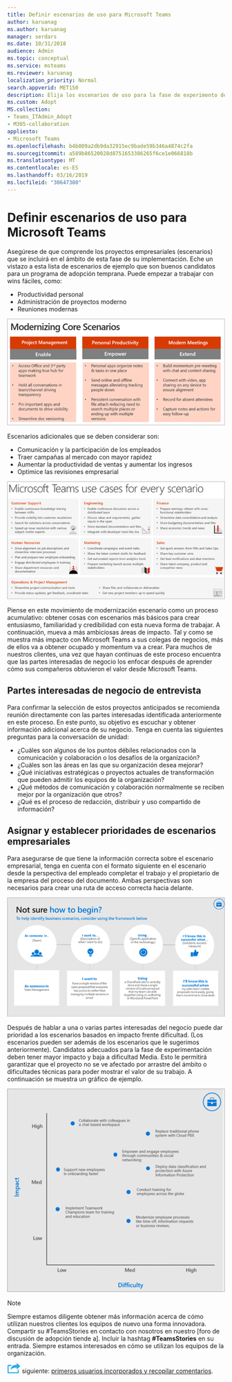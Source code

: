 ```yaml
---
title: Definir escenarios de uso para Microsoft Teams
author: karuanag
ms.author: karuanag
manager: serdars
ms.date: 10/31/2018
audience: Admin
ms.topic: conceptual
ms.service: msteams
ms.reviewer: karuanag
localization_priority: Normal
search.appverid: MET150
description: Elija los escenarios de uso para la fase de experimento de la adopción de los equipos.
ms.custom: Adopt
MS.collection:
- Teams_ITAdmin_Adopt
- M365-collaboration
appliesto:
- Microsoft Teams
ms.openlocfilehash: b4b809a2db9da32915ec9bade59b346a4874c2fa
ms.sourcegitcommit: a589b86520028d8751653386265f6ce1e066818b
ms.translationtype: MT
ms.contentlocale: es-ES
ms.lasthandoff: 03/16/2019
ms.locfileid: "30647380"
---
```

# <a name="define-usage-scenarios-for-microsoft-teams"></a>Definir escenarios de uso para Microsoft Teams

Asegúrese de que comprende los proyectos empresariales (escenarios) que se incluirá en el ámbito de esta fase de su implementación. Eche un vistazo a esta lista de escenarios de ejemplo que son buenos candidatos para un programa de adopción temprana. Puede empezar a trabajar con wins fáciles, como:

- Productividad personal
- Administración de proyectos moderno
- Reuniones modernas

![Escenarios básicos](media/teams-adoption-modernizing-core-scenarios.png)

Escenarios adicionales que se deben considerar son:

- Comunicación y la participación de los empleados
- Traer campañas al mercado con mayor rapidez
- Aumentar la productividad de ventas y aumentar los ingresos
- Optimice las revisiones empresarial

![Los equipos de casos de uso para cada escenario](media/teams-adoption-use-cases.png)

Piense en este movimiento de modernización escenario como un proceso acumulativo: obtener cosas con escenarios más básicos para crear entusiasmo, familiaridad y credibilidad con esta nueva forma de trabajar. A continuación, mueva a más ambiciosas áreas de impacto. Tal y como se muestra más impacto con Microsoft Teams a sus colegas de negocios, más de ellos va a obtener ocupado y momentum va a crear. Para muchos de nuestros clientes, una vez que hayan continuas de este proceso encuentra que las partes interesadas de negocio los enfocar después de aprender cómo sus compañeros obtuvieron el valor desde Microsoft Teams.

## <a name="interview-business-stakeholders"></a>Partes interesadas de negocio de entrevista

Para confirmar la selección de estos proyectos anticipados se recomienda reunión directamente con las partes interesadas identificada anteriormente en este proceso. En este punto, su objetivo es escuchar y obtener información adicional acerca de su negocio. Tenga en cuenta las siguientes preguntas para la conversación de unidad:

- ¿Cuáles son algunos de los puntos débiles relacionados con la comunicación y colaboración o los desafíos de la organización?
- ¿Cuáles son las áreas en las que su organización desea mejorar?
- ¿Qué iniciativas estratégicas o proyectos actuales de transformación que pueden admitir los equipos de la organización?
- ¿Qué métodos de comunicación y colaboración normalmente se reciben mejor por la organización que otros?
- ¿Qué es el proceso de redacción, distribuir y uso compartido de información?

## <a name="map-and-prioritize-business-scenarios"></a>Asignar y establecer prioridades de escenarios empresariales

Para asegurarse de que tiene la información correcta sobre el escenario empresarial, tenga en cuenta con el formato siguiente en el escenario desde la perspectiva del empleado completar el trabajo y el propietario de la empresa del proceso del documento. Ambas perspectivas son necesarios para crear una ruta de acceso correcta hacia delante.

![Marco de trabajo para la identificación de escenarios](media/teams-adoption-identify-scenarios.png)

Después de hablar a una o varias partes interesadas del negocio puede dar prioridad a los escenarios basados en impacto frente dificultad. (Los escenarios pueden ser además de los escenarios que le sugerimos anteriormente). Candidatos adecuados para la fase de experimentación deben tener mayor impacto y baja a dificultad Media. Esto le permitirá garantizar que el proyecto no se ve afectado por arrastre del ámbito o dificultades técnicas para poder mostrar el valor de su trabajo. A continuación se muestra un gráfico de ejemplo.

![Impacto de escenario frente dificultad](media/teams-adoption-impact-difficulty.png)

> [!Note]
> Siempre estamos diligente obtener más información acerca de cómo utilizan nuestros clientes los equipos de nuevo una forma innovadora. Compartir su #TeamsStories en contacto con nosotros en nuestro [foro de discusión de adopción tiende a]. Incluir la hashtag **#TeamsStories** en su entrada. Siempre estamos interesados en cómo se utilizan los equipos de la organización.

![Icono de pasos siguiente](media/teams-adoption-next-icon.png) siguiente: [primeros usuarios incorporados y recopilar comentarios](teams-adoption-onboard-early-adopters.md).